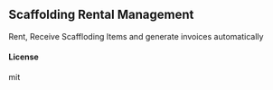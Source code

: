 ## Scaffolding Rental Management

Rent, Receive Scaffloding Items and generate invoices automatically

#### License

mit
